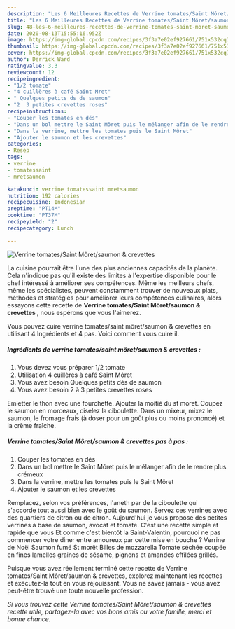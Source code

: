 ```yaml
---
description: "Les 6 Meilleures Recettes de Verrine tomates/Saint Môret/saumon &amp;amp; crevettes"
title: "Les 6 Meilleures Recettes de Verrine tomates/Saint Môret/saumon &amp;amp; crevettes"
slug: 48-les-6-meilleures-recettes-de-verrine-tomates-saint-moret-saumon-and-amp-crevettes
date: 2020-08-13T15:55:16.952Z
image: https://img-global.cpcdn.com/recipes/3f3a7e02ef927661/751x532cq70/verrine-tomatessaint-moretsaumon-crevettes-photo-principale-de-la-recette.jpg
thumbnail: https://img-global.cpcdn.com/recipes/3f3a7e02ef927661/751x532cq70/verrine-tomatessaint-moretsaumon-crevettes-photo-principale-de-la-recette.jpg
cover: https://img-global.cpcdn.com/recipes/3f3a7e02ef927661/751x532cq70/verrine-tomatessaint-moretsaumon-crevettes-photo-principale-de-la-recette.jpg
author: Derrick Ward
ratingvalue: 3.3
reviewcount: 12
recipeingredient:
- "1/2 tomate"
- "4 cuillères à café Saint Mret"
- " Quelques petits ds de saumon"
- "2  3 petites crevettes roses"
recipeinstructions:
- "Couper les tomates en dés"
- "Dans un bol mettre le Saint Môret puis le mélanger afin de le rendre plus crémeux"
- "Dans la verrine, mettre les tomates puis le Saint Môret"
- "Ajouter le saumon et les crevettes"
categories:
- Resep
tags:
- verrine
- tomatessaint
- mretsaumon

katakunci: verrine tomatessaint mretsaumon 
nutrition: 192 calories
recipecuisine: Indonesian
preptime: "PT14M"
cooktime: "PT37M"
recipeyield: "2"
recipecategory: Lunch

---
```



![Verrine tomates/Saint Môret/saumon &amp; crevettes](https://img-global.cpcdn.com/recipes/3f3a7e02ef927661/751x532cq70/verrine-tomatessaint-moretsaumon-crevettes-photo-principale-de-la-recette.jpg)

La cuisine pourrait être l'une des plus anciennes capacités de la planète. Cela n'indique pas qu'il existe des limites à l'expertise disponible pour le chef intéressé à améliorer ses compétences. Même les meilleurs chefs, même les spécialistes, peuvent constamment trouver de nouveaux plats, méthodes et stratégies pour améliorer leurs compétences culinaires, alors essayons cette recette de <strong> Verrine tomates/Saint Môret/saumon &amp; crevettes </strong>, nous espérons que vous l'aimerez.

<!--inarticleads1-->

Vous pouvez cuire verrine tomates/saint môret/saumon &amp; crevettes en utilisant 4 Ingrédients et 4 pas. Voici comment vous cuire il.

##### Ingrédients de verrine tomates/saint môret/saumon &amp; crevettes :

1. Vous devez vous préparer 1/2 tomate
1. Utilisation 4 cuillères à café Saint Môret
1. Vous avez besoin  Quelques petits dés de saumon
1. Vous avez besoin 2 à 3 petites crevettes roses


Emietter le thon avec une fourchette. Ajouter la moitié du st moret. Coupez le saumon en morceaux, ciselez la ciboulette. Dans un mixeur, mixez le saumon, le fromage frais (à doser pour un goût plus ou moins prononcé) et la crème fraîche. 

<!--inarticleads2-->

##### Verrine tomates/Saint Môret/saumon &amp; crevettes pas à pas :

1. Couper les tomates en dés
1. Dans un bol mettre le Saint Môret puis le mélanger afin de le rendre plus crémeux
1. Dans la verrine, mettre les tomates puis le Saint Môret
1. Ajouter le saumon et les crevettes


Remplacez, selon vos préférences, l&#39;aneth par de la ciboulette qui s&#39;accorde tout aussi bien avec le goût du saumon. Servez ces verrines avec des quartiers de citron ou de citron. Aujourd&#39;hui je vous propose des petites verrines à base de saumon, avocat et tomate. C&#39;est une recette simple et rapide que vous Et comme c&#39;est bientôt la Saint-Valentin, pourquoi ne pas commencer votre diner entre amoureux par cette mise en bouche ? Verrine de Noël Saumon fumé St morêt Billes de mozzarella Tomate séchée coupée en fines lamelles graines de sésame, pignons et amandes effilées grillés. 

<!--inarticleads1-->

<p>
Puisque vous avez réellement terminé cette recette de Verrine tomates/Saint Môret/saumon &amp; crevettes, explorez maintenant les recettes et exécutez-la tout en vous réjouissant. Vous ne savez jamais - vous avez peut-être trouvé une toute nouvelle profession.
</p>

<p>
<i>Si vous trouvez cette Verrine tomates/Saint Môret/saumon &amp; crevettes recette utile, partagez-la avec vos bons amis ou votre famille, merci et bonne chance.</i>
</p>
